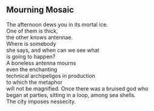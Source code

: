 Mourning Mosaic
---------------
The afternoon dews you in its mortal ice.  
One of them is thick,  
the other knows antennae.  
Where is somebody  
she says, and when can we see what  
is going to happen?  
A boneless antenna mourns  
even the enchanting  
technical archipeligos in production  
to which the metaphor  
will not be magnified. Once there was a bruised god who  
began at parties, sitting in a loop, among sea shells.  
The city imposes nessecity.  
